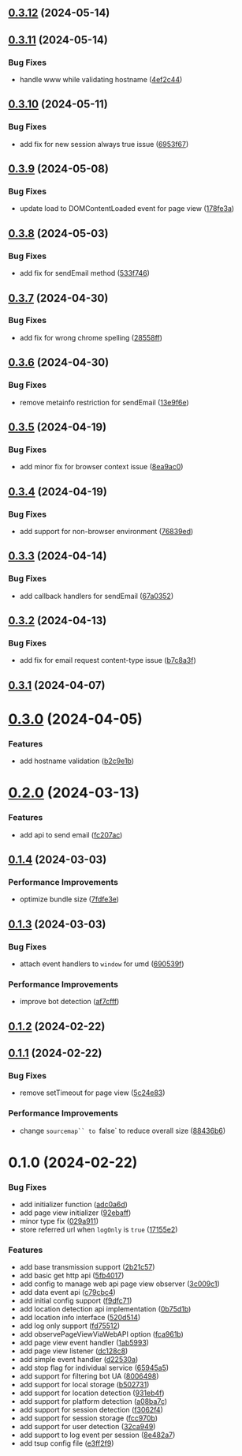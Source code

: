 

## [0.3.12](https://github.com/bloomscorp/bloomsight.js/compare/v0.3.11...v0.3.12) (2024-05-14)

## [0.3.11](https://github.com/bloomscorp/bloomsight.js/compare/v0.3.10...v0.3.11) (2024-05-14)


### Bug Fixes

* handle www while validating hostname ([4ef2c44](https://github.com/bloomscorp/bloomsight.js/commit/4ef2c4404a7ccc4808aa11888931563e278197c6))

## [0.3.10](https://github.com/bloomscorp/bloomsight.js/compare/v0.3.9...v0.3.10) (2024-05-11)


### Bug Fixes

* add fix for new session always true issue ([6953f67](https://github.com/bloomscorp/bloomsight.js/commit/6953f67565231447e301a5f4bad60778d36b9e75))

## [0.3.9](https://github.com/bloomscorp/bloomsight.js/compare/v0.3.8...v0.3.9) (2024-05-08)


### Bug Fixes

* update load to DOMContentLoaded event for page view ([178fe3a](https://github.com/bloomscorp/bloomsight.js/commit/178fe3ab1d8d32530b85a02621a6c66c306c0c66))

## [0.3.8](https://github.com/bloomscorp/bloomsight.js/compare/v0.3.7...v0.3.8) (2024-05-03)


### Bug Fixes

* add fix for sendEmail method ([533f746](https://github.com/bloomscorp/bloomsight.js/commit/533f746bd5e5c217715ee95f37638635a49c30b7))

## [0.3.7](https://github.com/bloomscorp/bloomsight.js/compare/v0.3.6...v0.3.7) (2024-04-30)


### Bug Fixes

* add fix for wrong chrome spelling ([28558ff](https://github.com/bloomscorp/bloomsight.js/commit/28558ff25edd91ad53df15c75cb8f63626c1fbba))

## [0.3.6](https://github.com/bloomscorp/bloomsight.js/compare/v0.3.5...v0.3.6) (2024-04-30)


### Bug Fixes

* remove metainfo restriction for sendEmail ([13e9f6e](https://github.com/bloomscorp/bloomsight.js/commit/13e9f6ea9db979177fe9d64cbcc1f0bbf34e3af0))

## [0.3.5](https://github.com/bloomscorp/bloomsight.js/compare/v0.3.4...v0.3.5) (2024-04-19)


### Bug Fixes

* add minor fix for browser context issue ([8ea9ac0](https://github.com/bloomscorp/bloomsight.js/commit/8ea9ac0eb2b27a664ada940d00d246019b839064))

## [0.3.4](https://github.com/bloomscorp/bloomsight.js/compare/v0.3.3...v0.3.4) (2024-04-19)


### Bug Fixes

* add support for non-browser environment ([76839ed](https://github.com/bloomscorp/bloomsight.js/commit/76839ed9648cbe1c95ff0beb71cd414200bcbf3f))

## [0.3.3](https://github.com/bloomscorp/bloomsight.js/compare/v0.3.2...v0.3.3) (2024-04-14)


### Bug Fixes

* add callback handlers for sendEmail ([67a0352](https://github.com/bloomscorp/bloomsight.js/commit/67a0352efdbf713a82d1db31cd15de1374ecf393))

## [0.3.2](https://github.com/bloomscorp/bloomsight.js/compare/v0.3.1...v0.3.2) (2024-04-13)


### Bug Fixes

* add fix for email request content-type issue ([b7c8a3f](https://github.com/bloomscorp/bloomsight.js/commit/b7c8a3f728bf87bcd12b92e68777cc803821096f))

## [0.3.1](https://github.com/bloomscorp/bloomsight.js/compare/v0.3.0...v0.3.1) (2024-04-07)

# [0.3.0](https://github.com/bloomscorp/bloomsight.js/compare/v0.2.0...v0.3.0) (2024-04-05)


### Features

* add hostname validation ([b2c9e1b](https://github.com/bloomscorp/bloomsight.js/commit/b2c9e1b7c930a67c2e802bcfada0d19b72036e2e))

# [0.2.0](https://github.com/bloomscorp/bloomsight.js/compare/v0.1.4...v0.2.0) (2024-03-13)


### Features

* add api to send email ([fc207ac](https://github.com/bloomscorp/bloomsight.js/commit/fc207ac46bcc043bb910df265ade3172f54d558a))

## [0.1.4](https://github.com/bloomscorp/bloomsight.js/compare/v0.1.3...v0.1.4) (2024-03-03)


### Performance Improvements

* optimize bundle size ([7fdfe3e](https://github.com/bloomscorp/bloomsight.js/commit/7fdfe3e08af52c2f08a7f137044976326dde7f75))

## [0.1.3](https://github.com/bloomscorp/bloomsight.js/compare/v0.1.2...v0.1.3) (2024-03-03)


### Bug Fixes

* attach event handlers to `window` for umd ([690539f](https://github.com/bloomscorp/bloomsight.js/commit/690539fb0c36352a85dbbf3737bff4a7d289020a))


### Performance Improvements

* improve bot detection ([af7cfff](https://github.com/bloomscorp/bloomsight.js/commit/af7cfff87ba144d76b674de81a3326391fb5bd47))

## [0.1.2](https://github.com/bloomscorp/bloomsight.js/compare/v0.1.1...v0.1.2) (2024-02-22)

## [0.1.1](https://github.com/bloomscorp/bloomsight.js/compare/v0.1.0...v0.1.1) (2024-02-22)


### Bug Fixes

* remove setTimeout for page view ([5c24e83](https://github.com/bloomscorp/bloomsight.js/commit/5c24e83bf1e5d335256ab590e63c8f0e8bd175fe))


### Performance Improvements

* change `sourcemap`` to `false` to reduce overall size ([88436b6](https://github.com/bloomscorp/bloomsight.js/commit/88436b6adabf75f45cb9259869f25f8bd0fe88fb))

# 0.1.0 (2024-02-22)


### Bug Fixes

* add initializer function ([adc0a6d](https://github.com/bloomscorp/bloomsight.js/commit/adc0a6d142ac87057cf958be8352711e59969fa1))
* add page view initializer ([92ebaff](https://github.com/bloomscorp/bloomsight.js/commit/92ebaffe121996ca6ec9b10b23569c901535ef38))
* minor type fix ([029a911](https://github.com/bloomscorp/bloomsight.js/commit/029a9115a0f6e99eb08485add36e2b75c526b7f0))
* store referred url when `logOnly` is `true` ([17155e2](https://github.com/bloomscorp/bloomsight.js/commit/17155e2c94c629341b6b6734ad6357d7f73a4851))


### Features

* add base transmission support ([2b21c57](https://github.com/bloomscorp/bloomsight.js/commit/2b21c573600783883590086cf13772b9dae1b4f4))
* add basic get http api ([5fb4017](https://github.com/bloomscorp/bloomsight.js/commit/5fb4017dba0a231fff5cba2c5e26126d21dcf206))
* add config to manage web api page view observer ([3c009c1](https://github.com/bloomscorp/bloomsight.js/commit/3c009c1cf67f2458c87924c261365cc06e8fe4f2))
* add data event api ([c79cbc4](https://github.com/bloomscorp/bloomsight.js/commit/c79cbc4a3c2713d67faf90e04fe2dfc18c2774c0))
* add initial config support ([f9dfc71](https://github.com/bloomscorp/bloomsight.js/commit/f9dfc712f41cb506413eca6c9a16b264bc310b9c))
* add location detection api implementation ([0b75d1b](https://github.com/bloomscorp/bloomsight.js/commit/0b75d1b6b722bb53e0914f95a4096104d1d7e06d))
* add location info interface ([520d514](https://github.com/bloomscorp/bloomsight.js/commit/520d514de4402e6b46487495e603c2277dc59af3))
* add log only support ([fd75512](https://github.com/bloomscorp/bloomsight.js/commit/fd755123e13de2bf7dc712eee31fa62db422d831))
* add observePageViewViaWebAPI option ([fca961b](https://github.com/bloomscorp/bloomsight.js/commit/fca961bd33130ff9bcef4c195d4911079d51494f))
* add page view event handler ([1ab5993](https://github.com/bloomscorp/bloomsight.js/commit/1ab59933477ce4227a2da7e4bba38e6ddcf8c337))
* add page view listener ([dc128c8](https://github.com/bloomscorp/bloomsight.js/commit/dc128c8625788a70cc8bccf13e9a70f8d3b4a727))
* add simple event handler ([d22530a](https://github.com/bloomscorp/bloomsight.js/commit/d22530a5b987c0bf4a64cb320b6de38226a879e9))
* add stop flag for individual service ([65945a5](https://github.com/bloomscorp/bloomsight.js/commit/65945a5870c0aa515cd215e68e1c1be989de2e5c))
* add support for filtering bot UA ([8006498](https://github.com/bloomscorp/bloomsight.js/commit/800649845c8728633dbc44e70bf1af6b5175c97a))
* add support for local storage ([b502731](https://github.com/bloomscorp/bloomsight.js/commit/b5027311b19e76652998166fec35391b3882260b))
* add support for location detection ([931eb4f](https://github.com/bloomscorp/bloomsight.js/commit/931eb4f57e3025ab1887cfb8769f0be986511066))
* add support for platform detection ([a08ba7c](https://github.com/bloomscorp/bloomsight.js/commit/a08ba7c013578e3f217aa90f6ab796f644cf8c37))
* add support for session detection ([f3062f4](https://github.com/bloomscorp/bloomsight.js/commit/f3062f4624264e00be633c0f0008aeb02f1a69c6))
* add support for session storage ([fcc970b](https://github.com/bloomscorp/bloomsight.js/commit/fcc970b65e6ce99f712b9798a48651f298817bd0))
* add support for user detection ([32ca949](https://github.com/bloomscorp/bloomsight.js/commit/32ca94933f0c20fa66811dca4425ccf6ae50b88c))
* add support to log event per session ([8e482a7](https://github.com/bloomscorp/bloomsight.js/commit/8e482a78fa03980e2c8d70fdd2a4fd47cce00787))
* add tsup config file ([e3ff2f9](https://github.com/bloomscorp/bloomsight.js/commit/e3ff2f96681fab21264d08feb1c85eb3be5311d9))
